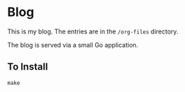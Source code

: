 # Blog

This is my blog. The entries are in the `/org-files` directory.

The blog is served via a small Go application.

## To Install

`make`
